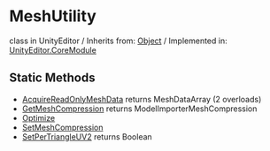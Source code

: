 # MeshUtility
class in UnityEditor
 / Inherits from: <a href="https://docs.unity3d.com/6000.0/Documentation/ScriptReference/Object.html">Object</a> / Implemented in: <a href="https://docs.unity3d.com/6000.0/Documentation/ScriptReference/UnityEditor.CoreModule.html">UnityEditor.CoreModule</a>

## Static Methods
- <a href="https://docs.unity3d.com/6000.0/Documentation/ScriptReference/MeshUtility.AcquireReadOnlyMeshData.html">AcquireReadOnlyMeshData</a> returns MeshDataArray (2 overloads)
- <a href="https://docs.unity3d.com/6000.0/Documentation/ScriptReference/MeshUtility.GetMeshCompression.html">GetMeshCompression</a> returns ModelImporterMeshCompression
- <a href="https://docs.unity3d.com/6000.0/Documentation/ScriptReference/MeshUtility.Optimize.html">Optimize</a>
- <a href="https://docs.unity3d.com/6000.0/Documentation/ScriptReference/MeshUtility.SetMeshCompression.html">SetMeshCompression</a>
- <a href="https://docs.unity3d.com/6000.0/Documentation/ScriptReference/MeshUtility.SetPerTriangleUV2.html">SetPerTriangleUV2</a> returns Boolean

